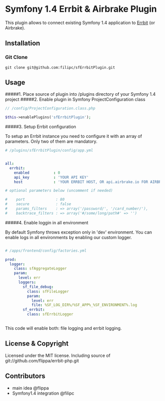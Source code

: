 # Symfony 1.4 Errbit & Airbrake Plugin

This plugin allows to connect existing Symfony 1.4 application to [Errbit](https://github.com/errbit/errbit) (or Airbrake). 

## Installation

### Git Clone

    git clone git@github.com:filipc/sfErrbitPlugin.git

## Usage

#####1. Place source of plugin into /plugins directory of your Symfony 1.4 project
#####2. Enable plugin in Symfony ProjectConfiguration class

```php
// /config/ProjectConfiguration.class.php

$this->enablePlugins('sfErrbitPlugin');

```

#####3. Setup Errbit configuration

To setup an Errbit instance you need to configure it with an array of parameters. 
Only two of them are mandatory.
```yml
# /plugins/sfErrbitPlugin/config/app.yml


all:
  errbit:
    enabled           : 0
    api_key           : 'YOUR API KEY'
    host              : 'YOUR ERRBIT HOST, OR api.airbrake.io FOR AIRBRAKE'  

# optional parameters below (uncomment if needed)

#    port              : 80
#    secure            : false
#    params_filters    : => array('/password/', '/card_number/'),
#    backtrace_filters : => array('#/some/long/path#' => '')

```
#####4. Enable loggin in all environment

 By default Symfony throws exception only in 'dev' environment.
 You can enable logs in all environments by enabling our custom logger.
``` yml

# /apps/frontend/config/factories.yml

prod:
  logger:
    class: sfAggregateLogger
    param:
      level: err
      loggers:
        sf_file_debug:
          class: sfFileLogger
          param:
            level: err
            file: %SF_LOG_DIR%/%SF_APP%_%SF_ENVIRONMENT%.log
        sf_errbit:
          class: sfErrbitLogger
          
```

This code will enable both: file logging and errbit logging.

## License & Copyright

Licensed under the MIT license. Including source of git://github.com/flippa/errbit-php.git

## Contributors

- main idea @flippa
- Symfony1.4 integration @filipc

